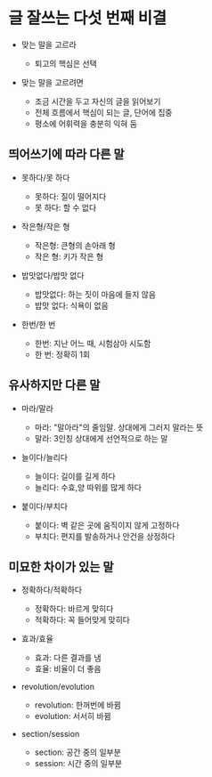 # 글 잘쓰는 다섯 번째 비결

* 맞는 말을 고르라
  * 퇴고의 핵심은 선택
  
* 맞는 말을 고르려면
  * 조금 시간을 두고 자신의 글을 읽어보기
  * 전체 흐름에서 핵심이 되는 글, 단어에 집중
  * 평소에 어휘력을 충분히 익혀 둠

## 띄어쓰기에 따라 다른 말
* 못하다/못 하다
  * 못하다: 질이 떨어지다
  * 못 하다: 할 수 없다

* 작은형/작은 형
  * 작은형: 큰형의 손아래 형
  * 작은 형: 키가 작은 형

* 밥맛없다/밥맛 없다
  * 밥맛없다: 하는 짓이 마음에 들지 않음
  * 밥맛 없다: 식욕이 없음

* 한번/한 번
  * 한번: 지난 어느 때, 시험삼아 시도함
  * 한 번: 정확히 1회

## 유사하지만 다른 말
* 마라/말라
  * 마라: "말아라"의 줄임말. 상대에게 그러지 말라는 뜻
  * 말라: 3인칭 상대에게 선언적으로 하는 말

* 늘이다/늘리다
  * 늘이다: 길이를 길게 하다
  * 늘리다: 수효,양 따위를 많게 하다

* 붙이다/부치다
  * 붙이다: 벽 같은 곳에 움직이지 않게 고정하다
  * 부치다: 편지를 발송하거나 안건을 상정하다

## 미묘한 차이가 있는 말
* 정확하다/적확하다
  * 정확하다: 바르게 맞히다
  * 적확하다: 꼭 들어맞게 맞히다
* 효과/효율
  * 효과: 다른 결과를 냄
  * 효율: 비율이 더 좋음

* revolution/evolution
  * revolution: 한꺼번에 바뀜
  * evolution: 서서히 바뀜

* section/session
  * section: 공간 중의 일부분
  * session: 시간 중의 일부분
